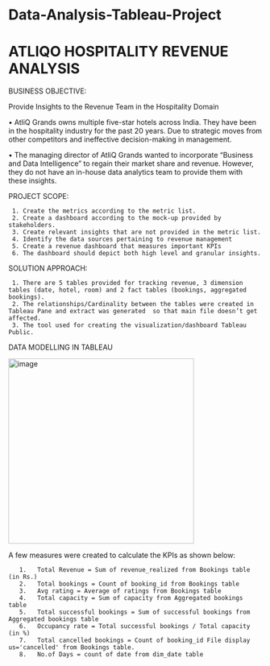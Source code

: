 # Data-Analysis-Tableau-Project
# ATLIQO  HOSPITALITY REVENUE ANALYSIS

BUSINESS OBJECTIVE:

Provide Insights to the Revenue Team in the Hospitality Domain

•	AtliQ Grands owns multiple five-star hotels across India. They have been in the hospitality industry for the past 20 years. Due to strategic moves from other competitors and ineffective decision-making in management. 

•	The managing director of AtliQ Grands wanted to incorporate “Business and Data Intelligence” to regain their market share and revenue. However, they do not have an in-house data analytics team to provide them with these insights.

PROJECT SCOPE:

     1.	Create the metrics according to the metric list.
     2.	Create a dashboard according to the mock-up provided by stakeholders.
     3.	Create relevant insights that are not provided in the metric list.
     4.	Identify the data sources pertaining to revenue management
     5.	Create a revenue dashboard that measures important KPIs
     6.	The dashboard should depict both high level and granular insights.

SOLUTION APPROACH:

     1.	There are 5 tables provided for tracking revenue, 3 dimension tables (date, hotel, room) and 2 fact tables (bookings, aggregated bookings).
     2.	The relationships/Cardinality between the tables were created in Tableau Pane and extract was generated  so that main file doesn’t get affected.
     3.	The tool used for creating the visualization/dashboard Tableau Public.

DATA MODELLING IN TABLEAU

 <img width="368" alt="image" src="https://github.com/user-attachments/assets/9e5f93db-f3f1-42ca-86f8-838ef74db36f" />


A few measures were created to calculate the KPIs as shown below:

       1.	Total Revenue = Sum of revenue_realized from Bookings table (in Rs.)
       2.	Total bookings = Count of booking_id from Bookings table
       3.	Avg rating = Average of ratings from Bookings table
       4.	Total capacity = Sum of capacity from Aggregated bookings table
       5.	Total successful bookings = Sum of successful bookings from Aggregated bookings table
       6.	Occupancy rate = Total successful bookings / Total capacity (in %)
       7.	Total cancelled bookings = Count of booking_id File display us='cancelled' from Bookings table.
       8.	No.of Days = count of date from dim_date table


 
-----------------------------------------------------------------------------------------------------------------------------------------------------------------

